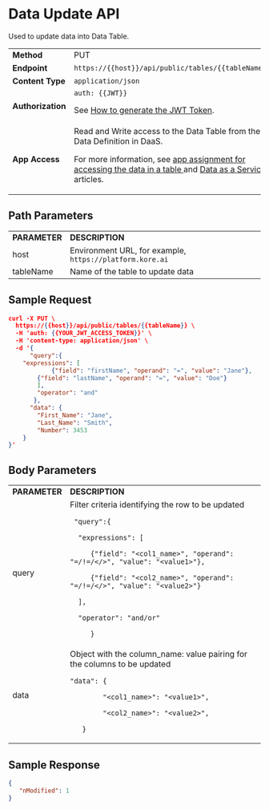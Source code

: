 # Data Update API

Used to update data into Data Table.


<table>
  <tr>
   <td><strong>Method</strong>
   </td>
   <td>PUT
   </td>
  </tr>
  <tr>
   <td><strong>Endpoint</strong>
   </td>
   <td><code>https://{{host}}/api/public/tables/{{tableName}}</code>
   </td>
  </tr>
  <tr>
   <td><strong>Content Type</strong>
   </td>
   <td><code>application/json</code>
   </td>
  </tr>
  <tr>
   <td><strong>Authorization</strong>
   </td>
   <td><code>auth: {{JWT}}</code>
<p>
See <a href="../api-introduction/#generating-the-jwt-token">How to generate the JWT Token</a>.
   </td>
  </tr>
  <tr>
   <td><strong>App Access</strong>
   </td>
   <td>Read and Write access to the Data Table from the Data Definition in DaaS.
<p>
For more information, see <a href="../../../administration/data/data-table">app assignment for accessing the data in a table </a>and <a href="../../../administration/data/data-as-service">Data as a Service </a>articles.
   </td>
  </tr>
</table>


 


## Path Parameters


<table>
  <tr>
   <td><strong>PARAMETER</strong>
   </td>
   <td><strong>DESCRIPTION</strong>
   </td>
  </tr>
  <tr>
   <td>host
   </td>
   <td>Environment URL, for example, <code>https://platform.kore.ai</code>
   </td>
  </tr>
  <tr>
   <td>tableName
   </td>
   <td>Name of the table to update data
   </td>
  </tr>
</table>


 


## Sample Request


```json
curl -X PUT \
  https://{{host}}/api/public/tables/{{tableName}} \
  -H 'auth: {{YOUR_JWT_ACCESS_TOKEN}}' \
  -H 'content-type: application/json' \
  -d '{
      "query":{
 	"expressions": [
        	{"field": "firstName", "operand": "=", "value": "Jane"},
		{"field": "lastName", "operand": "=", "value": "Doe"}
		],
		"operator": "and"
	   },
      "data": {
        "First_Name": "Jane",
        "Last_Name": "Smith",
        "Number": 3453
    }
}'
```


## Body Parameters


<table>
  <tr>
   <td><strong>PARAMETER</strong>
   </td>
   <td><strong>DESCRIPTION</strong>
   </td>
  </tr>
  <tr>
   <td>query
   </td>
   <td>Filter criteria identifying the row to be updated
<p>
<code> "query":{</code>
<p>
<code>	"expressions": [</code>
<p>
<code>	   {"field": "&lt;col1_name>", "operand": "=/!=/&lt;/>", "value": "&lt;value1>"},</code>
<p>
<code>	   {"field": "&lt;col2_name>", "operand": "=/!=/&lt;/>", "value": "&lt;value2>"}</code>
<p>
<code>	],</code>
<p>
<code>	"operator": "and/or"</code>
<p>
<code>	   }</code>
   </td>
  </tr>
  <tr>
   <td>data
   </td>
   <td>Object with the column_name: value pairing for the columns to be updated
<p>
<code>"data": {</code>
<p>
<code>        "&lt;col1_name>": "&lt;value1>",</code>
<p>
<code>        "&lt;col2_name>": "&lt;value2>",</code>
<p>
<code>   }</code>
   </td>
  </tr>
</table>


## Sample Response

```json
{
   "nModified": 1
}
```